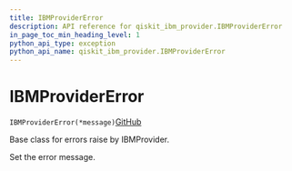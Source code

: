 ```yaml
---
title: IBMProviderError
description: API reference for qiskit_ibm_provider.IBMProviderError
in_page_toc_min_heading_level: 1
python_api_type: exception
python_api_name: qiskit_ibm_provider.IBMProviderError
---
```


# IBMProviderError

<span id="qiskit_ibm_provider.IBMProviderError" />

`IBMProviderError(*message)`[GitHub](https://github.com/qiskit/qiskit-ibm-provider/tree/stable/0.9/qiskit_ibm_provider/exceptions.py "view source code")

Base class for errors raise by IBMProvider.

Set the error message.

